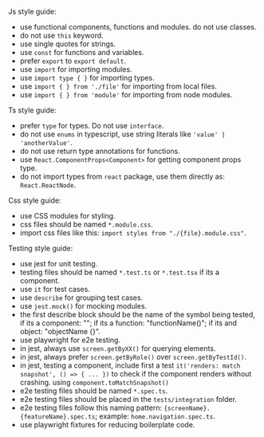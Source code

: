 Js style guide:

- use functional components, functions and modules. do not use classes.
- do not use `this` keyword.
- use single quotes for strings.
- use `const` for functions and variables.
- prefer `export` to `export default`.
- use `import` for importing modules.
- use `import type { }` for importing types.
- use `import { } from './file'` for importing from local files.
- use `import { } from 'module'` for importing from node modules.

Ts style guide:

- prefer `type` for types. Do not use `interface`.
- do not use `enums` in typescript, use string literals like `'value' | 'anotherValue'`.
- do not use return type annotations for functions.
- use `React.ComponentProps<Component>` for getting component props type.
- do not import types from `react` package, use them directly as: `React.ReactNode`.

Css style guide:

- use CSS modules for styling.
- css files should be named `*.module.css`.
- import css files like this: `import styles from "./{file}.module.css"`.

Testing style guide:

- use jest for unit testing.
- testing files should be named `*.test.ts` or `*.test.tsx` if its a component.
- use `it` for test cases.
- use `describe` for grouping test cases.
- use `jest.mock()` for mocking modules.
- the first describe block should be the name of the symbol being tested,
  if its a component: "<ComponentName />"; if its a function: "functionName()"; if its and object: "objectName {}".
- use playwright for e2e testing.
- in jest, always use `screen.getByXX()` for querying elements.
- in jest, always prefer `screen.getByRole()` over `screen.getByTestId()`.
- in jest, testing a component, include first a test `it('renders: match snapshot', () => { ... })` to check if the component renders without crashing.
  using `component.toMatchSnapshot()`
- e2e testing files should be named `*.spec.ts`.
- e2e testing files should be placed in the `tests/integration` folder.
- e2e testing files follow this naming pattern: `{screenName}.{featureName}.spec.ts`; example: `home.navigation.spec.ts`.
- use playwright fixtures for reducing boilerplate code.
